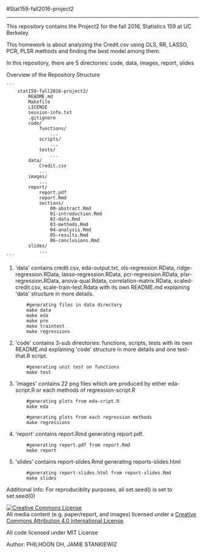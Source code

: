 #Stat159-fall2016-project2
***

This repository contains the Project2 for the fall 2016, Statistics 159 at UC Berkeley.

This homework is about analyzing the Credit.csv using OLS, RR, LASSO, PCR, PLSR methods and finding the best model among them.

In this repository, there are 5 directories: code, data, images, report, slides

Overview of the Repository Structure
	
	
	```
		stat159-fall2016-project2/
			README.md
			Makefile
			LICENSE
			session-info.txt
			.gitignore
			code/
				functions/
					...
				scripts/
					...
				tests/
					...
			data/
				Credit.csv
				...
			images/
				...
			report/
				report.pdf
				report.Rmd
				sections/
					00-abstract.Rmd
					01-introduction.Rmd
					02-data.Rmd
					03-methods.Rmd
					04-analysis.Rmd
					05-results.Rmd
					06-conclusions.Rmd
			slides/
				...
	```

1. 'data' contains credit.csv, eda-output.txt, ols-regression.RData, ridge-regression.RData, lasso-regression.RData, pcr-regression.RData, plsr-regression.RData, anova-qual.Rdata, correlation-matrix.RData, scaled-credit.csv, scale-train-test.Rdata with its own README.md explaining 'data' structure in more details.

	```
		#generating files in data directory
		make data
		make eda
		make pre
		make traintest
		make regressions
	```


2. 'code' contains 3-sub directories: functions, scripts, tests with its own README.md explaining 'code' structure in more details and one test-that.R script.
	
	```
		#generating unit test on functions
		make test
	```

3. 'images' contains 22 png files which are produced by either eda-script.R or each methods of regression-script.R

	```
		#generating plots from eda-cript.R
		make eda
	```

	```
		#generating plots from each regression methods
		make regressions   
	```

4. 'report' contains report.Rmd generating report.pdf.
	
	```
		#generating report.pdf from report.Rmd
		make report
	```
	
5. 'slides' contains report-slides.Rmd generating reports-slides.html
	
	```
		#generating report-slides.html from report-slides.Rmd
		make slides
	```

Additional Info: For reproduciblity purposes, all set.seed() is set to set.seed(0) 
	
<a rel="license" href="http://creativecommons.org/licenses/by/4.0/"><img alt="Creative Commons License" style="border-width:0" src="https://i.creativecommons.org/l/by/4.0/88x31.png" /></a><br />All media content (e.g. paper/report, and images) licensed under a <a rel="license" href="http://creativecommons.org/licenses/by/4.0/">Creative Commons Attribution 4.0 International License</a>.

All code licensed under MIT License

Author: PHILHOON OH, JAMIE STANKIEWIZ
